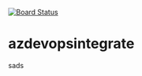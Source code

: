 [![Board Status](https://dev.azure.com/mpederfte/10da69c1-36bc-4e2b-af2b-b9bda61ea058/96cb3a1d-b65e-45bb-b28d-7b82dbbfa240/_apis/work/boardbadge/b9ae5d12-a6d5-4797-9268-b181603f0955)](https://dev.azure.com/mpederfte/10da69c1-36bc-4e2b-af2b-b9bda61ea058/_boards/board/t/96cb3a1d-b65e-45bb-b28d-7b82dbbfa240/Microsoft.RequirementCategory)
# azdevopsintegrate
sads
